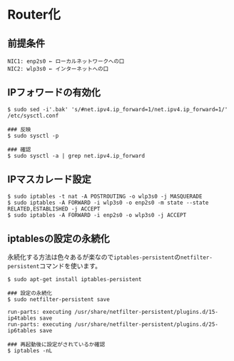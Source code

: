# Router化
## 前提条件
```
NIC1: enp2s0 ← ローカルネットワークへの口
NIC2: wlp3s0 ← インターネットへの口
```

## IPフォワードの有効化
```
$ sudo sed -i'.bak' 's/#net.ipv4.ip_forward=1/net.ipv4.ip_forward=1/' /etc/sysctl.conf
```
```
### 反映
$ sudo sysctl -p

### 確認
$ sudo sysctl -a | grep net.ipv4.ip_forward
```
## IPマスカレード設定
```
$ sudo iptables -t nat -A POSTROUTING -o wlp3s0 -j MASQUERADE
$ sudo iptables -A FORWARD -i wlp3s0 -o enp2s0 -m state --state RELATED,ESTABLISHED -j ACCEPT
$ sudo iptables -A FORWARD -i enp2s0 -o wlp3s0 -j ACCEPT
```
## iptablesの設定の永続化
永続化する方法は色々あるが楽なので`iptables-persistent`の`netfilter-persistent`コマンドを使います。
```
$ sudo apt-get install iptables-persistent
```
```
### 設定の永続化
$ sudo netfilter-persistent save
```
```
run-parts: executing /usr/share/netfilter-persistent/plugins.d/15-ip4tables save
run-parts: executing /usr/share/netfilter-persistent/plugins.d/25-ip6tables save
```
```
### 再起動後に設定がされているか確認
$ iptables -nL
```
